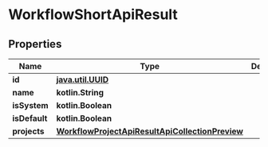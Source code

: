 
# WorkflowShortApiResult

## Properties
| Name | Type | Description | Notes |
| ------------ | ------------- | ------------- | ------------- |
| **id** | [**java.util.UUID**](java.util.UUID.md) |  |  |
| **name** | **kotlin.String** |  |  |
| **isSystem** | **kotlin.Boolean** |  |  |
| **isDefault** | **kotlin.Boolean** |  |  |
| **projects** | [**WorkflowProjectApiResultApiCollectionPreview**](WorkflowProjectApiResultApiCollectionPreview.md) |  |  |




